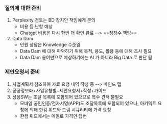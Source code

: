 ### 질의에 대한 준비
1. Perplexity 검토는 BD 장지안 책임에게 문의 
    - 비용 등 난항 예상
    - Chatgpt 비용은 다시 한번 더 확인 완료 --> ==정창수 책임==
2. Data Dam
    - 민원 상담은 Knowledge 수준임
    - Data Dam 에 대해 파악하기 위해 목적, 용도, 활용 등에 대해 조사 필요
    - Data Dam 용어만으로 예상하기에는 AI 가 아니라 Big Data 로 판단 됨

### 제안요청서 준비
  1. 사업계획서 참조하여 자료 요청 내역 작성 중 --> 마인드 맵
  2. 공공정보화+사업유형별+제안요청서+작성+가이드
  3. 상용SW는 조달 목록에 포함되어 있으므로 복수 견적 불필요
     + 모바일 공인인증/전자서명(APP)도 조달목록에 포함되어 있으나, 아키텍트 요청에 의해 한컴 위드와 드림 시큐리티에 가격 요청
     + 한컴 위드에서는 메일로 가격만 답변
 